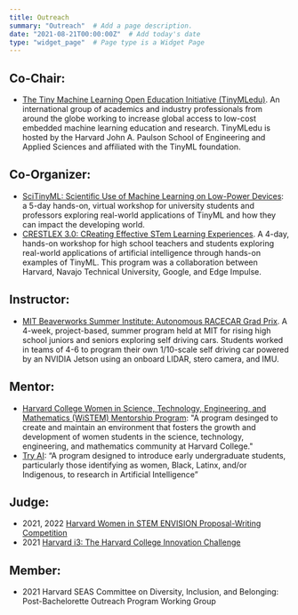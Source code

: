 ```yaml
---
title: Outreach
summary: "Outreach"  # Add a page description.
date: "2021-08-21T00:00:00Z"  # Add today's date
type: "widget_page"  # Page type is a Widget Page
---
```


## Co-Chair:
+ [The Tiny Machine Learning Open Education Initiative (TinyMLedu)](https://tinyml.seas.harvard.edu). An international group of academics and industry professionals from around the globe working to increase global access to low-cost embedded machine learning education and research. TinyMLedu is hosted by the Harvard John A. Paulson School of Engineering and Applied Sciences and affiliated with the TinyML foundation.

## Co-Organizer:
+ [SciTinyML: Scientific Use of Machine Learning on Low-Power Devices](http://indico.ictp.it/event/9622/): a 5-day hands-on, virtual workshop for university students and professors exploring real-world applications of TinyML and how they can impact the developing world. 
+ [CRESTLEX 3.0: CReating Effective STem Learning Experiences](/courses/crestlex). A 4-day, hands-on workshop for high school teachers and students exploring real-world applications of artificial intelligence through hands-on examples of TinyML. This program was a collaboration between Harvard, Navajo Technical University, Google, and Edge Impulse.

## Instructor:
+ [MIT Beaverworks Summer Institute: Autonomous RACECAR Grad Prix](/courses/beaverworks). A 4-week, project-based, summer program held at MIT for rising high school juniors and seniors exploring self driving cars. Students worked in teams of 4-6 to program their own 1/10-scale self driving car powered by an NVIDIA Jetson using an onboard LIDAR, stero camera, and IMU.

## Mentor:
+  [Harvard College Women in Science, Technology, Engineering, and Mathematics (WiSTEM) Mentorship Program](https://hcwc.college.harvard.edu/): "A program desinged to create and maintain an environment that fosters the growth and development of women students in the science, technology, engineering, and mathematics community at Harvard College."
+  [Try AI](https://www.try-ai.org/): “A program designed to introduce early undergraduate students, particularly those identifying as women, Black, Latinx, and/or Indigenous, to research in Artificial Intelligence”

## Judge:
+ 2021, 2022 [Harvard Women in STEM ENVISION Proposal-Writing Competition](https://www.envisionbywistem.com/)
+ 2021 [Harvard i3: The Harvard College Innovation Challenge](http://tech.seas.harvard.edu/harvardi3)

## Member:
+ 2021 Harvard SEAS Committee on Diversity, Inclusion, and Belonging: Post-Bachelorette Outreach Program Working Group